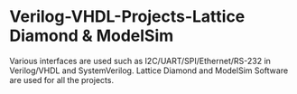 # Verilog-VHDL-Projects-Lattice Diamond & ModelSim
 Various interfaces are used such as I2C/UART/SPI/Ethernet/RS-232 in Verilog/VHDL and SystemVerilog.
 Lattice Diamond and ModelSim Software  are used for all the projects.
